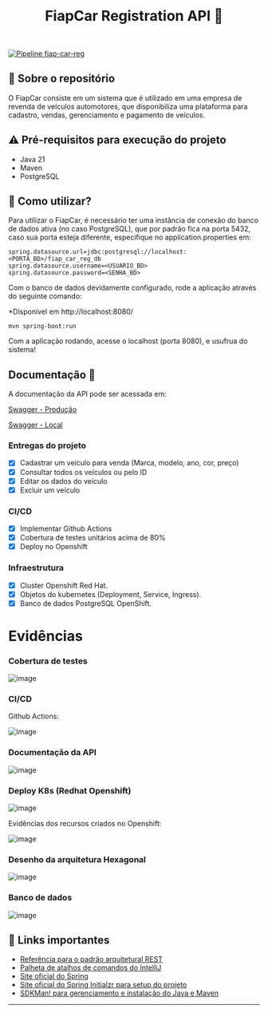 <br>
<h1 align="center">
FiapCar Registration API 🚗
</h1>
<br>

[![Pipeline fiap-car-reg](https://github.com/wienerdev/fiap-car-reg/actions/workflows/openshift.yml/badge.svg)](https://github.com/wienerdev/fiap-car-reg/actions/workflows/openshift.yml)

## 💬 Sobre o repositório

O FiapCar consiste em um sistema que é utilizado em uma empresa de revenda de veículos automotores, que disponibiliza uma plataforma para cadastro, vendas, gerenciamento e pagamento de veículos.

## ⚠ Pré-requisitos para execução do projeto

* Java 21
* Maven
* PostgreSQL

## 📌 Como utilizar?

Para utilizar o FiapCar, é necessário ter uma instância de conexão do banco de dados ativa (no caso PostgreSQL), que por padrão fica na porta 5432, caso sua porta esteja diferente, especifique no application.properties em:

```
spring.datasource.url=jdbc:postgresql://localhost:<PORTA_BD>/fiap_car_reg_db
spring.datasource.username=<USUARIO_BD>
spring.datasource.password=<SENHA_BD>
```

Com o banco de dados devidamente configurado, rode a aplicação através do seguinte comando:

*Disponível em http://localhost:8080/

```
mvn spring-boot:run 
```

Com a aplicação rodando, acesse o localhost (porta 8080), e usufrua do sistema!

## Documentação 📒
A documentação da API pode ser acessada em:

[Swagger - Produção](https://fiap-car-reg-wienerdev-dev.apps.sandbox-m4.g2pi.p1.openshiftapps.com/swagger-ui/index.html)

[Swagger - Local](http://localhost:8080/swagger-ui/index.html)

### Entregas do projeto
- [x] Cadastrar um veículo para venda (Marca, modelo, ano, cor, preço)
- [x] Consultar todos os veículos ou pelo ID 
- [x] Editar os dados do veículo
- [x] Excluir um veículo

### CI/CD
- [x] Implementar Github Actions
- [x] Cobertura de testes unitários acima de 80%
- [x] Deploy no Openshift

### Infraestrutura
- [x] Cluster Openshift Red Hat.
- [x] Objetos do kubernetes (Deployment, Service, Ingress).
- [x] Banco de dados PostgreSQL OpenShift.

# Evidências

### Cobertura de testes
![image](/images/coverage-fiap-reg.png)

### CI/CD

Github Actions:

![image](/images/car-reg-cicd.png)

### Documentação da API
![image](/images/swagger-reg.png)

### Deploy K8s (Redhat Openshift)

![image](/images/pods-fiap-car.png)

Evidências dos recursos criados no Openshift:

![image](/images/evidencias-infra.png)

### Desenho da arquitetura Hexagonal

![image](/images/fiap-car-hexagonal-arch.png)

### Banco de dados

![image](/images/evidencia-bd.png)

## 🧠 Links importantes

* [Referência para o padrão arquitetural REST](https://restfulapi.net/)
* [Palheta de atalhos de comandos do IntelliJ](https://resources.jetbrains.com/storage/products/intellij-idea/docs/IntelliJIDEA_ReferenceCard.pdf)
* [Site oficial do Spring](https://spring.io/)
* [Site oficial do Spring Initialzr para setup do projeto](https://start.spring.io/)
* [SDKMan! para gerenciamento e instalação do Java e Maven](https://sdkman.io/)

---
